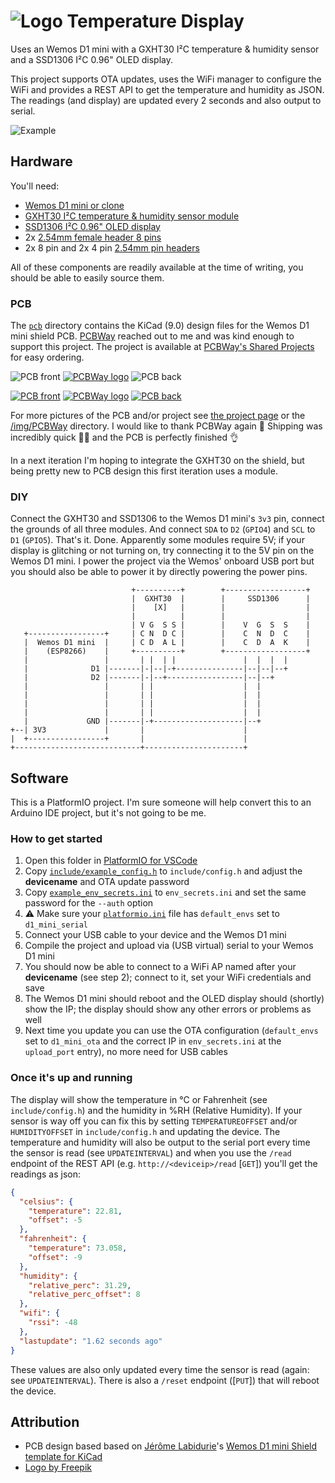 # ![Logo](img/logo.png) Temperature Display

Uses an Wemos D1 mini with a GXHT30 I²C temperature & humidity sensor and a SSD1306 I²C 0.96" OLED display.

This project supports OTA updates, uses the WiFi manager to configure the WiFi and provides a REST API to get the temperature and humidity as JSON. The readings (and display) are updated every 2 seconds and also output to serial.

![Example](img/example.jpg)

## Hardware

You'll need:

* [Wemos D1 mini or clone](https://aliexpress.com/w/wholesale-wemos-d1-mini.html)
* [GXHT30 I²C temperature & humidity sensor module](https://aliexpress.com/w/wholesale-GXHT30-module.html)
* [SSD1306 I²C 0.96" OLED display](https://aliexpress.com/w/wholesale-SSD1306-0.96%22.html)
* 2x [2.54mm female header 8 pins](https://aliexpress.com/w/wholesale-2.54mm-female-header-8-pins.html)
* 2x 8 pin and 2x 4 pin [2.54mm pin headers](https://aliexpress.com/w/wholesale-single-row-male-2.54mm.html)

All of these components are readily available at the time of writing, you should be able to easily source them.

### PCB

The [`pcb`](/pcb/) directory contains the KiCad (9.0) design files for the Wemos D1 mini shield PCB. [PCBWay](https://www.pcbway.com/) reached out to me and was kind enough to support this project. The project is available at [PCBWay's Shared Projects](https://www.pcbway.com/project/shareproject/Temperature_display_f0e459fd.html) for easy ordering.

![PCB front](img/pcb_front.png)  [![PCBWay logo](img/pcbway-logo-color.png)](https://www.pcbway.com/) ![PCB back](img/pcb_back.png)

[![PCB front](img/photo_front.jpg)](/img/PCBWay/7.jpg)  [![PCBWay logo](img/photo_both.jpg)](/img/PCBWay/6.jpg) [![PCB back](img/photo_back.jpg)](/img/PCBWay/8.jpg)

For more pictures of the PCB and/or project see [the project page](https://www.pcbway.com/project/shareproject/Temperature_display_f0e459fd.html) or the [/img/PCBWay](/img/PCBWay/) directory. I would like to thank PCBWay again 🙏 Shipping was incredibly quick 🛫🛬 and the PCB is perfectly finished 👌

In a next iteration I'm hoping to integrate the GXHT30 on the shield, but being pretty new to PCB design this first iteration uses a module.

### DIY

Connect the GXHT30 and SSD1306 to the Wemos D1 mini's `3v3` pin, connect the grounds of all three modules. And connect `SDA` to `D2` (`GPIO4`) and `SCL` to `D1` (`GPIO5`). That's it. Done. Apparently some modules require 5V; if your display is glitching or not turning on, try connecting it to the 5V pin on the Wemos D1 mini. I power the project via the Wemos' onboard USB port but you should also be able to power it by directly powering the power pins.

```
                           +----------+        +------------------+
                           |  GXHT30  |        |     SSD1306      |
                           |    [X]   |        |                  |
                           |          |        |                  |
                           | V G  S S |        |    V  G  S  S    |
   +-----------------+     | C N  D C |        |    C  N  D  C    |
   |  Wemos D1 mini  |     | C D  A L |        |    C  D  A  K    |
   |    (ESP8266)    |     +----------+        +------------------+
   |                 |       | |  | |               |  |  |  |
   |              D1 |-------|-|--|-+---------------|--|--|--+
   |              D2 |-------|-|--+-----------------|--|--+
   |                 |       | |                    |  |
   |                 |       | |                    |  |
   |                 |       | |                    |  |
   |                 |       | |                    |  |
   |             GND |-------|-+--------------------|--+
+--| 3V3             |       |                      |
|  +-----------------+       |                      |
+----------------------------+----------------------+
```

## Software

This is a PlatformIO project. I'm sure someone will help convert this to an Arduino IDE project, but it's not going to be me.

### How to get started

1. Open this folder in [PlatformIO for VSCode](https://platformio.org/platformio-ide)
2. Copy [`include/example_config.h`](include/example_config.h) to `include/config.h` and adjust the **devicename** and OTA update password
3. Copy [`example_env_secrets.ini`](example_env_secrets.ini) to `env_secrets.ini` and set the same password for the `--auth` option
4. ⚠️ Make sure your [`platformio.ini`](platformio.ini) file has `default_envs` set to `d1_mini_serial`
5. Connect your USB cable to your device and the Wemos D1 mini
6. Compile the project and upload via (USB virtual) serial to your Wemos D1 mini
7. You should now be able to connect to a WiFi AP named after your **devicename** (see step 2); connect to it, set your WiFi credentials and save
8. The Wemos D1 mini should reboot and the OLED display should (shortly) show the IP; the display should show any other errors or problems as well
9. Next time you update you can use the OTA configuration (`default_envs` set to `d1_mini_ota` and the correct IP in `env_secrets.ini` at the `upload_port` entry), no more need for USB cables

### Once it's up and running

The display will show the temperature in °C or Fahrenheit (see `include/config.h`) and the humidity in %RH (Relative Humidity). If your sensor is way off you can fix this by setting `TEMPERATUREOFFSET` and/or `HUMIDITYOFFSET` in `include/config.h` and updating the device. The temperature and humidity will also be output to the serial port every time the sensor is read (see `UPDATEINTERVAL`) and when you use the `/read` endpoint of the REST API (e.g. `http://<deviceip>/read` [`GET`]) you'll get the readings as json:

```json
{
  "celsius": {
    "temperature": 22.81,
    "offset": -5
  },
  "fahrenheit": {
    "temperature": 73.058,
    "offset": -9
  },
  "humidity": {
    "relative_perc": 31.29,
    "relative_perc_offset": 8
  },
  "wifi": {
    "rssi": -48
  },
  "lastupdate": "1.62 seconds ago"
}
```

These values are also only updated every time the sensor is read (again: see `UPDATEINTERVAL`). There is also a `/reset` endpoint ([`PUT`]) that will reboot the device.

## Attribution

* PCB design based based on [Jérôme Labidurie](https://github.com/jerome-labidurie)'s [Wemos D1 mini Shield template for KiCad](https://github.com/jerome-labidurie/d1_mini_kicad)
* [Logo by Freepik](https://www.freepik.com/icon/thermometer_8052191)